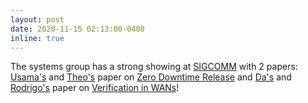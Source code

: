 ```yaml
---
layout: post
date: 2020-11-15 02:13:00-0400
inline: true
---
```


The systems group has a strong showing at [SIGCOMM](https://conferences.sigcomm.org/sigcomm/2020/program.html) with 2 papers: [Usama's](https://usama6naseer.github.io/) and [Theo's](https://cs.brown.edu/~tab/) paper on [Zero Downtime Release](https://dl.acm.org/doi/abs/10.1145/3387514.3405885) and [Da's](https://cs.brown.edu/~dyu) and [Rodrigo's](http://cs.brown.edu/~rfonseca/) paper on [Verification in WANs](https://dl.acm.org/doi/abs/10.1145/3387514.3406217)!
